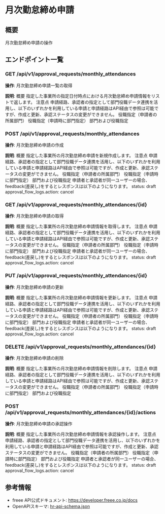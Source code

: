 # 月次勤怠締め申請

## 概要

月次勤怠締め申請の操作

## エンドポイント一覧

### GET /api/v1/approval_requests/monthly_attendances

**操作**: 月次勤怠締め申請一覧の取得

**説明**: 概要 指定した事業所の指定日付時点における月次勤怠締め申請情報をリストで返します。 注意点 申請経路、承認者の指定として部門役職データ連携を活用し、以下のいずれかを利用している申請と申請経路はAPI経由で参照は可能ですが、作成と更新、承認ステータスの変更ができません。 役職指定（申請者の所属部門） 役職指定（申請時に部門指定） 部門および役職指定

### POST /api/v1/approval_requests/monthly_attendances

**操作**: 月次勤怠締め申請の作成

**説明**: 概要 指定した事業所の月次勤怠締め申請を新規作成します。 注意点 申請経路、承認者の指定として部門役職データ連携を活用し、以下のいずれかを利用している申請と申請経路はAPI経由で参照は可能ですが、作成と更新、承認ステータスの変更ができません。 役職指定（申請者の所属部門） 役職指定（申請時に部門指定） 部門および役職指定 申請者と承認者が同一ユーザーの場合、feedback(差戻し)をするとレスポンスは以下のようになります。 status: draft approval_flow_logs.action: cancel

### GET /api/v1/approval_requests/monthly_attendances/{id}

**操作**: 月次勤怠締め申請の取得

**説明**: 概要 指定した事業所の月次勤怠締め申請情報を取得します。 注意点 申請経路、承認者の指定として部門役職データ連携を活用し、以下のいずれかを利用している申請と申請経路はAPI経由で参照は可能ですが、作成と更新、承認ステータスの変更ができません。 役職指定（申請者の所属部門） 役職指定（申請時に部門指定） 部門および役職指定 申請者と承認者が同一ユーザーの場合、feedback(差戻し)をするとレスポンスは以下のようになります。 status: draft approval_flow_logs.action: cancel

### PUT /api/v1/approval_requests/monthly_attendances/{id}

**操作**: 月次勤怠締め申請の更新

**説明**: 概要 指定した事業所の月次勤怠締め申請情報を更新します。 注意点 申請経路、承認者の指定として部門役職データ連携を活用し、以下のいずれかを利用している申請と申請経路はAPI経由で参照は可能ですが、作成と更新、承認ステータスの変更ができません。 役職指定（申請者の所属部門） 役職指定（申請時に部門指定） 部門および役職指定 申請者と承認者が同一ユーザーの場合、feedback(差戻し)をするとレスポンスは以下のようになります。 status: draft approval_flow_logs.action: cancel

### DELETE /api/v1/approval_requests/monthly_attendances/{id}

**操作**: 月次勤怠締め申請の削除

**説明**: 概要 指定した事業所の月次勤怠締め申請情報を削除します。 注意点 申請経路、承認者の指定として部門役職データ連携を活用し、以下のいずれかを利用している申請と申請経路はAPI経由で参照は可能ですが、作成と更新、承認ステータスの変更ができません。 役職指定（申請者の所属部門） 役職指定（申請時に部門指定） 部門および役職指定

### POST /api/v1/approval_requests/monthly_attendances/{id}/actions

**操作**: 月次勤怠締め申請の承認操作

**説明**: 概要 指定した事業所の月次勤怠締め申請情報を承認操作します。 注意点 申請経路、承認者の指定として部門役職データ連携を活用し、以下のいずれかを利用している申請と申請経路はAPI経由で参照は可能ですが、作成と更新、承認ステータスの変更ができません。 役職指定（申請者の所属部門） 役職指定（申請時に部門指定） 部門および役職指定 申請者と承認者が同一ユーザーの場合、feedback(差戻し)をするとレスポンスは以下のようになります。 status: draft approval_flow_logs.action: cancel



## 参考情報

- freee API公式ドキュメント: https://developer.freee.co.jp/docs
- OpenAPIスキーマ: [hr-api-schema.json](../../openapi/hr-api-schema.json)
